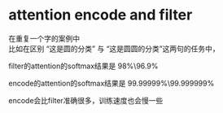 # attention encode and filter
在重复一个字的案例中  
比如在区别 “这是圆的分类” 与 “这是圆圆的分类”这两句的任务中，  

filter的attention的softmax结果是 98%\96.9%  

encode的attention的softmax结果是 99.99999%\99.999999%

encode会比filter准确很多，训练速度也会慢一些  